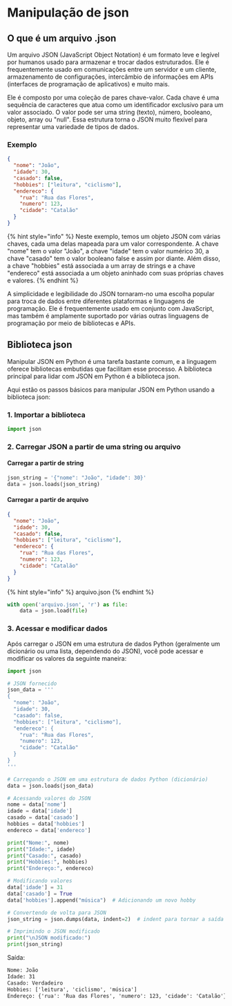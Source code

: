 # Manipulação de json

## O que é um arquivo .json

Um arquivo JSON (JavaScript Object Notation) é um formato leve e legível por humanos usado para armazenar e trocar dados estruturados. Ele é frequentemente usado em comunicações entre um servidor e um cliente, armazenamento de configurações, intercâmbio de informações em APIs (interfaces de programação de aplicativos) e muito mais.

Ele é composto por uma coleção de pares chave-valor. Cada chave é uma sequência de caracteres que atua como um identificador exclusivo para um valor associado. O valor pode ser uma string (texto), número, booleano, objeto, array ou "null". Essa estrutura torna o JSON muito flexível para representar uma variedade de tipos de dados.

### Exemplo

```json
{
  "nome": "João",
  "idade": 30,
  "casado": false,
  "hobbies": ["leitura", "ciclismo"],
  "endereco": {
    "rua": "Rua das Flores",
    "numero": 123,
    "cidade": "Catalão"
  }
}
```

{% hint style="info" %}
Neste exemplo, temos um objeto JSON com várias chaves, cada uma delas mapeada para um valor correspondente. A chave "nome" tem o valor "João", a chave "idade" tem o valor numérico 30, a chave "casado" tem o valor booleano false e assim por diante. Além disso, a chave "hobbies" está associada a um array de strings e a chave "endereco" está associada a um objeto aninhado com suas próprias chaves e valores.
{% endhint %}

A simplicidade e legibilidade do JSON tornaram-no uma escolha popular para troca de dados entre diferentes plataformas e linguagens de programação. Ele é frequentemente usado em conjunto com JavaScript, mas também é amplamente suportado por várias outras linguagens de programação por meio de bibliotecas e APIs.

## Biblioteca json

Manipular JSON em Python é uma tarefa bastante comum, e a linguagem oferece bibliotecas embutidas que facilitam esse processo. A biblioteca principal para lidar com JSON em Python é a biblioteca json.

Aqui estão os passos básicos para manipular JSON em Python usando a biblioteca json:

### 1. Importar a biblioteca

```python
import json
```

### 2. Carregar JSON a partir de uma string ou arquivo

#### Carregar a partir de string

```python
json_string = '{"nome": "João", "idade": 30}'
data = json.loads(json_string)
```

#### Carregar a partir de arquivo

```json
{
  "nome": "João",
  "idade": 30,
  "casado": false,
  "hobbies": ["leitura", "ciclismo"],
  "endereco": {
    "rua": "Rua das Flores",
    "numero": 123,
    "cidade": "Catalão"
  }
}
```

{% hint style="info" %}
arquivo.json
{% endhint %}

```python
with open('arquivo.json', 'r') as file:
    data = json.load(file)
```

### 3. Acessar e modificar dados

Após carregar o JSON em uma estrutura de dados Python (geralmente um dicionário ou uma lista, dependendo do JSON), você pode acessar e modificar os valores da seguinte maneira:

```python
import json

# JSON fornecido
json_data = '''
{
  "nome": "João",
  "idade": 30,
  "casado": false,
  "hobbies": ["leitura", "ciclismo"],
  "endereco": {
    "rua": "Rua das Flores",
    "numero": 123,
    "cidade": "Catalão"
  }
}
'''

# Carregando o JSON em uma estrutura de dados Python (dicionário)
data = json.loads(json_data)

# Acessando valores do JSON
nome = data['nome']
idade = data['idade']
casado = data['casado']
hobbies = data['hobbies']
endereco = data['endereco']

print("Nome:", nome)
print("Idade:", idade)
print("Casado:", casado)
print("Hobbies:", hobbies)
print("Endereço:", endereco)

# Modificando valores
data['idade'] = 31
data['casado'] = True
data['hobbies'].append("música")  # Adicionando um novo hobby

# Convertendo de volta para JSON
json_string = json.dumps(data, indent=2)  # indent para tornar a saída mais legível

# Imprimindo o JSON modificado
print("\nJSON modificado:")
print(json_string)
```

Saída:

```cmd
Nome: João
Idade: 31
Casado: Verdadeiro
Hobbies: ['leitura', 'ciclismo', 'música']
Endereço: {'rua': 'Rua das Flores', 'numero': 123, 'cidade': 'Catalão'}
```
